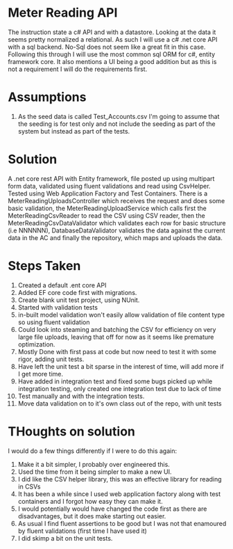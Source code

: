 # Meter Reading API

The instruction state a c# API and with a datastore.
Looking at the data it seems pretty normalized a relational.
As such I will use a c# .net core API with a sql backend. No-Sql does not seem like a great fit in this case.
Following this through I will use the most common sql ORM for c#, entity framework core.
It also mentions a UI being a good addition but as this is not a requirement I will do the requirements first.

# Assumptions

1. As the seed data is called Test_Accounts.csv I'm going to assume that the seeding is for test only and not include the seeding as part of the system but instead as part of the tests.

# Solution

A .net core rest API with Entity framework, file posted up using multipart form data, validated using fluent validations and read using CsvHelper. Tested using Web Application Factory and Test Containers. There is a MeterReadingUploadsController  which receives the request and does some basic validation, the MeterReadingUploadService which calls first the MeterReadingCsvReader to read the CSV using CSV reader, then the MeterReadingCsvDataValidator which validates each row for basic structure (i.e NNNNNN), DatabaseDataValidator validates the data against the current data in the AC and finally the repository, which maps and uploads the data.


# Steps Taken

1. Created a default .ent core API
1. Added EF core code first with migrations.
1. Create blank unit test project, using NUnit.
1. Started with validation tests
1. in-built model validation won't easily allow validation of file content type so using fluent validation
1. Could look into steaming and batching the CSV for efficiency on very large file uploads, leaving that off for now as it seems like premature optimization.
1. Mostly Done with first pass at code but now need to test it with some rigor, adding unit tests. 
1. Have left the unit test a bit sparse in the interest of time, will add more if I get more time.
1. Have added in integration test and fixed some bugs picked up while integration testing, only created one integration test due to lack of time
1. Test manually and with the integration tests.
1. Move data validation on to it's own class out of the repo, with unit tests

# THoughts on solution

I would do a few things differently if I were to do this again:

1. Make it a bit simpler, I probably over engineered this.
1. Used the time from it being simpler to make a new UI.
1. I did like the CSV helper library, this was an effective library for reading in CSVs
1. It has been a while since I used web application factory along with test containers and I forgot how easy they can make it.
1. I would potentially would have changed the code first as there are disadvantages, but it does make starting out easier.
1. As usual I find fluent assertions to be good but I was not that enamoured by fluent validations (first time I have used it)
1. I did skimp a bit on the unit tests.